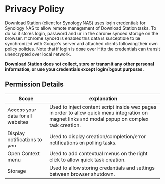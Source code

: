 # Privacy Policy

Download Station (client for Synology NAS) uses login credentials for Synology NAS to allow remote management of Download Station tasks.
To do so it stores login, password and url in the chrome synced storage on the browser. If chrome synced is enabled this data is susceptible to be synchronized with Google's server and attached clients following their own policy policies.
Note that if login is done over Http the credentials can transit unencrypted over local network.

**Download Station does not collect, store or transmit any other personal information, or use your credentials except login/logout purposes.**

## Permission Details

| Scope                              | explanation                                                                                                                                                                                                                                                                                        |
|------------------------------------|----------------------------------------------------------------------------------------------------------------------------------------------------------------------------------------------------------------------------------------------------------------------------------------------------|
| Access your data for all websites  | Used to inject content script inside web pages in order to allow quick menu integration on magnet links and modal popup on complex task creation.                                                                                                                                                  |
| Display notifications to you       | Used to display creation/completion/error notifications on polling tasks.                                                                                                                                                                                                                          |
| Open Context menu                  | Used to add contextual menus on the right click to allow quick task creation.                                                                                                                                                                                                                      |
| Storage                            | Used to allow storing credentials and settings between browser shutdown.                                                                                                                                                                                                                           |
